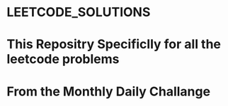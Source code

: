 # LEETCODE_SOLUTIONS
# This Repositry Specificlly for all the leetcode problems 
# From the Monthly Daily Challange
